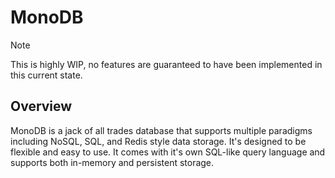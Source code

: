 # MonoDB

> [!NOTE]
> This is highly WIP, no features are guaranteed to have been implemented
> in this current state.

## Overview

MonoDB is a jack of all trades database that supports multiple paradigms including NoSQL, SQL, and Redis style data storage. It's designed to be flexible and easy to use. It comes with it's own SQL-like query language and supports both in-memory and persistent storage.
